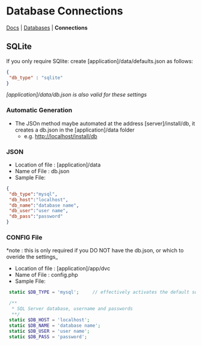 # Database Connections

[Docs](.) | [Databases](database) | **Connections**

## SQLite

If you only require SQlite:
create [application]/data/defaults.json as follows:

```json
{
 "db_type" : "sqlite"
}
```

_[application]/data/db.json is also valid for these settings_

### Automatic Generation

- The JSOn method maybe automated at the address [server]/install/db, it creates a db.json in the [application]/data folder
  - e.g. <http://localhost/install/db>

### JSON

- Location of file : [application]/data
- Name of File : db.json
- Sample File:

```json
{
 "db_type":"mysql",
 "db_host":"localhost",
 "db_name":"database name",
 "db_user":"user name",
 "db_pass":"password"
}
```

### CONFIG File

*note : this is only required if you DO NOT have the db.json, or which to overide the settings_

- Location of file : [application]/app/dvc
- Name of File : config.php
- Sample File:

```php
 static $DB_TYPE = 'mysql';     // effectively activates the default sql system

 /**
  * SQL Server database, username and passwords
  **/
 static $DB_HOST = 'localhost';
 static $DB_NAME = 'database name';
 static $DB_USER = 'user name';
 static $DB_PASS = 'password';
```
